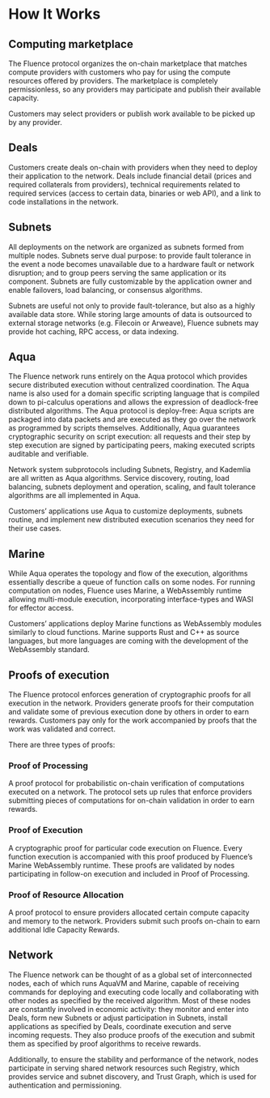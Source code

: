 # How It Works

## Computing marketplace

The Fluence protocol organizes the on-chain marketplace that matches compute providers with customers who pay for using the compute resources offered by providers. The marketplace is completely permissionless, so any providers may participate and publish their available capacity.

Customers may select providers or publish work available to be picked up by any provider.


## Deals

Customers create deals on-chain with providers when they need to deploy their application to the network. Deals include financial detail (prices and required collaterals from providers), technical requirements related to required services (access to certain data, binaries or web API), and a link to code installations in the network.


## Subnets

All deployments on the network are organized as subnets formed from multiple nodes. Subnets serve dual purpose: to provide fault tolerance in the event a node becomes unavailable due to a hardware fault or network disruption; and to group peers serving the same application or its component. Subnets are fully customizable by the application owner and enable failovers, load balancing, or consensus algorithms.

Subnets are useful not only to provide fault-tolerance, but also as a highly available data store. While storing large amounts of data is outsourced to external storage networks (e.g. Filecoin or Arweave), Fluence subnets may provide hot caching, RPC access, or data indexing.


## Aqua

The Fluence network runs entirely on the Aqua protocol which provides secure distributed execution without centralized coordination. The Aqua name is also used for a domain specific scripting language that is compiled down to pi-calculus operations and allows the expression of deadlock-free distributed algorithms. The Aqua protocol is deploy-free: Aqua scripts are packaged into data packets and are executed as they go over the network as programmed by scripts themselves. Additionally, Aqua guarantees cryptographic security on script execution: all requests and their step by step execution are signed by participating peers, making executed scripts auditable and verifiable.

Network system subprotocols including Subnets, Registry, and Kademlia are all written as Aqua algorithms. Service discovery, routing, load balancing, subnets deployment and operation, scaling, and fault tolerance algorithms are all implemented in Aqua.

Customers’ applications use Aqua to customize deployments, subnets routine, and implement new distributed execution scenarios they need for their use cases.


## Marine

While Aqua operates the topology and flow of the execution, algorithms essentially describe a queue of function calls on some nodes. For running computation on nodes, Fluence uses Marine, a WebAssembly runtime allowing multi-module execution, incorporating interface-types and WASI for effector access.

Customers’ applications deploy Marine functions as WebAssembly modules similarly to cloud functions. Marine supports Rust and C++ as source languages, but more languages are coming with the development of the WebAssembly standard.


## Proofs of execution

The Fluence protocol enforces generation of cryptographic proofs for all execution in the network. Providers generate proofs for their computation and validate some of previous execution done by others in order to earn rewards. Customers pay only for the work accompanied by proofs that the work was validated and correct.

There are three types of proofs:

### Proof of Processing
A proof protocol for probabilistic on-chain verification of computations executed on a network. The protocol sets up rules that enforce providers submitting pieces of computations for on-chain validation in order to earn rewards.

### Proof of Execution
A cryptographic proof for particular code execution on Fluence. Every function execution is accompanied with this proof produced by Fluence’s Marine WebAssembly runtime. These proofs are validated by nodes participating in follow-on execution and included in Proof of Processing.

### Proof of Resource Allocation
A proof protocol to ensure providers allocated certain compute capacity and memory to the network. Providers submit such proofs on-chain to earn additional Idle Capacity Rewards.


## Network

The Fluence network can be thought of as a global set of interconnected nodes, each of which runs AquaVM and Marine, capable of receiving commands for deploying and executing code locally and collaborating with other nodes as specified by the received algorithm. Most of these nodes are constantly involved in economic activity: they monitor and enter into Deals, form new Subnets or adjust participation in Subnets, install applications as specified by Deals, coordinate execution and serve incoming requests. They also produce proofs of the execution and submit them as specified by proof algorithms to receive rewards.

Additionally, to ensure the stability and performance of the network, nodes participate in serving shared network resources such Registry, which provides service and subnet discovery, and Trust Graph, which is used for authentication and permissioning.
